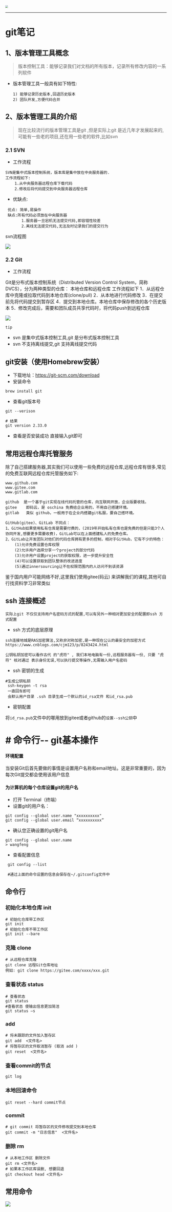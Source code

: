 <img src="https://tva1.sinaimg.cn/large/008i3skNgy1gu881rdku0j60ji06474902.jpg" style="zoom:50%;" />

---

# git笔记

## 1、版本管理工具概念

>版本控制工具：能够记录我们对文档的所有版本，记录所有修改内容的一系列软件

+ 版本管理工具一般具有如下特性:

  ```shell
  1) 能够记录历史版本,回退历史版本
  2) 团队开发,方便代码合并
  ```


## 2、版本管理工具的介绍

> 现在比较流行的版本管理工具是git ,但是实际上git 是近几年才发展起来的,可能有一些老的项目,还在用一些老的软件,比如svn
>

### 2.1 SVN

+ 工作流程

```
SVN是集中式版本控制系统，版本库是集中放在中央服务器的.
工作流程如下:
	1.从中央服务器远程仓库下载代码
	2.修改后将代码提交到中央服务器远程仓库
```

+ 优缺点:

```
 优点: 简单,易操作
 缺点:所有代码必须放在中央服务器  
  	   1.服务器一旦宕机无法提交代码,即容错性较差
       2.离线无法提交代码,无法及时记录我们的提交行为
```

svn流程图 

![](https://tva1.sinaimg.cn/large/008i3skNgy1gu88ebeyibj60bf08974902.jpg)

### 2.2 Git

+ 工作流程

Git是分布式版本控制系统（Distributed Version Control System，简称 DVCS），分为两种类型的仓库：
本地仓库和远程仓库
工作流程如下
    1．从远程仓库中克隆或拉取代码到本地仓库(clone/pull)
    2．从本地进行代码修改
    3．在提交前先将代码提交到暂存区
    4．提交到本地仓库。本地仓库中保存修改的各个历史版本
    5．修改完成后，需要和团队成员共享代码时，将代码push到远程仓库

![](https://tva1.sinaimg.cn/large/008i3skNgy1gu88fwqgxvj60d90d2dgd02.jpg)

`tip`

+ svn 是集中式版本控制工具,git 是分布式版本控制工具
+  svn 不支持离线提交,git 支持离线提交代码



## git安装（使用Homebrew安装）

+ 下载地址：https://git-scm.com/download
+ 安装命令
```shell
brew install git
```
+ 查看git版本号

```shell
git --verison

# 结果
git version 2.33.0
```

+ 查看是否安装成功  直接输入git即可

## 常用远程仓库托管服务

除了自己搭建服务器,其实我们可以使用一些免费的远程仓库,远程仓库有很多,常见的免费互联网远程仓库托管服务如下:

```
www.github.com
www.gitee.com
www.gitlab.com

github  是一个基于git实现在线代码托管的仓库，向互联网开放，企业版要收钱。
gitee    即码云，是 oschina 免费给企业用的，不用自己搭建环境。
gitlab   类似 github，一般用于在企业内搭建git私服，要自己搭环境。

GitHub(gitee)、GitLab 不同点：
1、GitHub如果使用私有仓库是需要付费的，(2019年开始私有仓库也是免费的但是只能3个人协同开发,想要更多需要收费)，GitLab可以在上面搭建私人的免费仓库。
2、GitLab让开发团队对他们的代码仓库拥有更多的控制，相对于GitHub，它有不少的特色：
    (1)允许免费设置仓库权限
    (2)允许用户选择分享一个project的部分代码
    (3)允许用户设置project的获取权限，进一步提升安全性
    (4)可以设置获取到团队整体的改进进度
    (5)通过innersourcing让不在权限范围内的人访问不到该资源

```

鉴于国内用户可能网络不好,这里我们使用gitee(码云) 来讲解我们的课程,其他可自行找资料学习非常类似

## ssh 连接概述

`实际上git 不仅仅支持用户名密码方式的配置,可以有另外一种相对更加安全的配置即ssh 方式配置`

+  ssh 方式的底层原理

```sell
ssh连接地城是RAS加密算法,又称非对称加密,是一种现在公认的最安全的加密方式
https://www.cnblogs.com/cjm123/p/8243424.html

公钥私钥加密可以看作古代 的"虎符" , 我们本地电脑有一份,远程服务器有一份, 只要 "虎符" 核对通过 表示身份无误,可以执行提交等操作,无需输入用户名密码
```

+  ssh 密钥的生成

```she
#生成公钥私钥
 ssh-keygen -t rsa
 一直回车即可
 会默认用户目录 .ssh 目录生成一个默认的id_rsa文件 和id_rsa.pub
```

+ 密钥配置

将`id_rsa.pub`文件中的哪用放到gitee或者github的`设置--ssh公钥`中

# # 命令行-- git基本操作

#### 环境配置

当安装Git后首先要做的事情是设置用户名称和email地址。这是非常重要的，因为每次Git提交都会使用该用户信息

#### 为计算机的每个仓库设置git的用户名

+ 打开 Terminal（终端）
+ 设置git的用户名：

```shell
git config --global user.name "xxxxxxxxxx"
git config --global user.email “xxxxxxxxxx”
```

+ 确认您正确设置的git用户名

```shell
git config --global user.name
> wangfeng
```

+ 查看配置信息

```shell
 git config --list
 
 #通过上面的命令设置的信息会保存在~/.gitconfig文件中
```

## 命令行 

### 初始化本地仓库 init

```shell
# 初始化仓库带工作区
git init
# 初始化仓库不带工作区
git init --bare  
```

### 克隆 clone

```shell
# 从远程仓库克隆
git clone 远程Git仓库地址 
例如: git clone https://gitee.com/xxxx/xxx.git
```
### 查看状态 status

```shell
# 查看状态
git status 
#查看状态 使输出信息更加简洁
git status –s 
```
### add

```shell
# 将未跟踪的文件加入暂存区
git add  <文件名> 
# 将暂存区的文件取消暂存 (取消 add )
git reset  <文件名> 

```
### 查看commit的节点
```shell
git log
```


### 本地回滚命令
```shell
git reset --hard commit节点
```

### commit

```shell
# git commit 将暂存区的文件修改提交到本地仓库
git commit -m "日志信息"  <文件名>  
```
### 删除 rm

```shell
# 从本地工作区 删除文件
git rm <文件名>  
# 如果本工作区库误删, 想要回退
git checkout head <文件名>  
```

## 常用命令

![](https://tva1.sinaimg.cn/large/008i3skNgy1gu87mxirk6j619l0u0tgq02.jpg)

